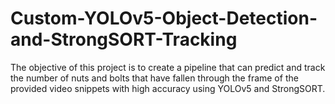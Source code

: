 # Custom-YOLOv5-Object-Detection-and-StrongSORT-Tracking
The objective of this project is to create a pipeline that can predict and track the number of nuts and bolts that have fallen through the frame of the provided video snippets with high accuracy using YOLOv5 and StrongSORT.
